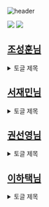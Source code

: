 ![header](https://capsule-render.vercel.app/api?type=wave&color=auto&height=300&section=header&text=Babyjak%20(IsaacLike)&fontSize=90)

 <img src="https://img.shields.io/badge/Unity-000000?style=flat-square&logo=unity&logoColor=white"/>
 
 <img src="https://img.shields.io/badge/C sharp-512BD4?style=flat-square&logo=csharp&logoColor=white"/>

 
## [조성훈님][JSH's_Git]

[JSH's_Git]: https://github.com/dodanrlrl

<details>
<summary>
 토글 제목
</summary>
  토글 안의 내용
</details>


## [서재민님][SJM's_Git]

[SJM's_Git]: https://github.com/SeoJaeMin619

<details>
<summary>
 토글 제목
</summary>
  토글 안의 내용
</details>


## [권선영님][GSY's_Git]

[GSY's_Git]: https://github.com/tealss

<details>
<summary>
 토글 제목
</summary>
  토글 안의 내용
</details>


## [이하택님][LHT's_Git]

[LHT's_Git]: https://github.com/LeeHataeg

<details>
<summary>
 토글 제목
</summary>
  토글 안의 내용
</details>

